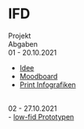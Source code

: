 # IFD
Projekt
<br>
Abgaben
<br>
01 - 20.10.2021
-  <a href="https://github.com/carolinbng/IFD/blob/main/Abgabe/Idee.pdf">Idee</a>
-   <a href="https://github.com/carolinbng/IFD/blob/main/Abgabe/Moodboard.pdf">Moodboard</a>
-  <a href="https://github.com/carolinbng/IFD/blob/main/Abgabe/Infografiken_Zeit.pdf">Print Infografiken</a>
<br>
02 - 27.10.2021
<br>
-   <a href="https://github.com/carolinbng/IFD/blob/main/Abgabe/Fahrrad_Infografik_Skizzen.pdf">low-fid Prototypen</a>